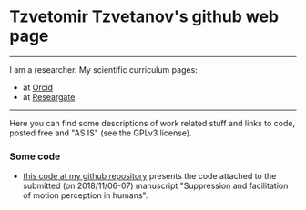 # Tzvetomir Tzvetanov's github web page
 - - - 
 
I am a researcher. My scientific curriculum pages:
- at [Orcid](https://orcid.org/0000-0002-2553-4741)
- at [Researgate](https://www.researchgate.net/profile/Tzvetomir_Tzvetanov)

 - - - 

Here you can find some descriptions of work related stuff and links to code, posted free and "AS IS" (see the GPLv3 license).

### Some code

- [this code at my github repository](../../Data-Model-MotionSuppressionFacilitation-2018) presents the code attached to the submitted (on 2018/11/06-07) manuscript "Suppression and facilitation of motion perception in humans".
